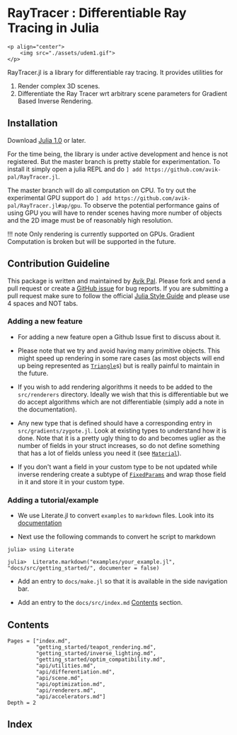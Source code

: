 # RayTracer : Differentiable Ray Tracing in Julia

```@raw html
<p align="center">
    <img src="./assets/udem1.gif">
</p>
```

RayTracer.jl is a library for differentiable ray tracing. It provides utilities for

1. Render complex 3D scenes.
2. Differentiate the Ray Tracer wrt arbitrary scene parameters for Gradient Based
   Inverse Rendering.
                                                                      
## Installation

Download [Julia 1.0](https://julialang.org/) or later. 

For the time being, the library is under active development and hence is not registered. But the
master branch is pretty stable for experimentation. To install it simply open a julia REPL and 
do `] add https://github.com/avik-pal/RayTracer.jl`.

The master branch will do all computation on CPU. To try out the experimental GPU support do
`] add https://github.com/avik-pal/RayTracer.jl#ap/gpu`. To observe the potential performance
gains of using GPU you will have to render scenes having more number of objects and the 2D
image must be of reasonably high resolution.

!!! note
    Only rendering is currently supported on GPUs. Gradient Computation is broken but
    will be supported in the future.

## Contribution Guideline

This package is written and maintained by [Avik Pal](https://avik-pal.github.io). Please fork and
send a pull request or create a [GitHub issue](https://github.com/avik-pal/RayTracer.jl/issues) for
bug reports. If you are submitting a pull request make sure to follow the official
[Julia Style Guide](https://docs.julialang.org/en/v1/manual/style-guide/index.html) and please use
4 spaces and NOT tabs.

### Adding a new feature

* For adding a new feature open a Github Issue first to discuss about it.

* Please note that we try and avoid having many primitive objects. This might speed up 
  rendering in some rare cases (as most objects will end up being represented as [`Triangle`](@ref)s)
  but is really painful to maintain in the future.

* If you wish to add rendering algorithms it needs to be added to the `src/renderers` directory.
  Ideally we wish that this is differentiable but we do accept algorithms which are not differentiable
  (simply add a note in the documentation).

* Any new type that is defined should have a corresponding entry in `src/gradients/zygote.jl`. Look
  at existing types to understand how it is done. Note that it is a pretty ugly thing to do and
  becomes uglier as the number of fields in your struct increases, so do not define something that has
  a lot of fields unless you need it (see [`Material`](@ref)).

* If you don't want a field in your custom type to be not updated while inverse rendering create a
  subtype of [`FixedParams`](@ref) and wrap those field in it and store it in your custom type.

### Adding a tutorial/example

* We use Literate.jl to convert `examples` to `markdown` files. Look into its
  [documentation](https://fredrikekre.github.io/Literate.jl/stable/)

* Next use the following commands to convert he script to markdown

```
julia> using Literate

julia>  Literate.markdown("examples/your_example.jl", "docs/src/getting_started/", documenter = false)
```

* Add an entry to `docs/make.jl` so that it is available in the side navigation bar.

* Add an entry to the `docs/src/index.md` [Contents](@ref) section.

## Contents

```@contents
Pages = ["index.md",
         "getting_started/teapot_rendering.md",
         "getting_started/inverse_lighting.md",
         "getting_started/optim_compatibility.md",
         "api/utilities.md",
         "api/differentiation.md",
         "api/scene.md",
         "api/optimization.md",
         "api/renderers.md",
         "api/accelerators.md"]
Depth = 2
```

## Index

```@index
```
